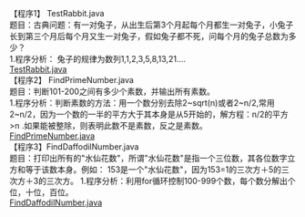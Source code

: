 【程序1】 TestRabbit.java<br> 
题目：古典问题：有一对兔子，从出生后第3个月起每个月都生一对兔子，小兔子长到第三个月后每个月又生一对兔子，假如兔子都不死，问每个月的兔子总数为多少？<br>
1.程序分析： 兔子的规律为数列1,1,2,3,5,8,13,21....<br>
[TestRabbit.java](JavaTest50/TestRabbit.java)<br>
【程序2】 FindPrimeNumber.java <br>
题目：判断101-200之间有多少个素数，并输出所有素数。 <br>
1.程序分析：判断素数的方法：用一个数分别去除2~sqrt(n)或者2~n/2,常用2~n/2，因为一个数的一半的平方大于其本身是从5开始的，解方程：n/2的平方>n .如果能被整除，则表明此数不是素数，反之是素数。<br>
[FindPrimeNumber.java](JavaTest50/FindPrimeNumber.java)<br>
【程序3】FindDaffodilNumber.java <br>
题目：打印出所有的"水仙花数"，所谓"水仙花数"是指一个三位数，其各位数字立方和等于该数本身。例如： 
153是一个"水仙花数"，因为153=1的三次方＋5的三次方＋3的三次方。 
1.程序分析：利用for循环控制100-999个数，每个数分解出个位，十位，百位。<br>
[FindDaffodilNumber.java](JavaTest50/FindDaffodilNumber.java)<br>



